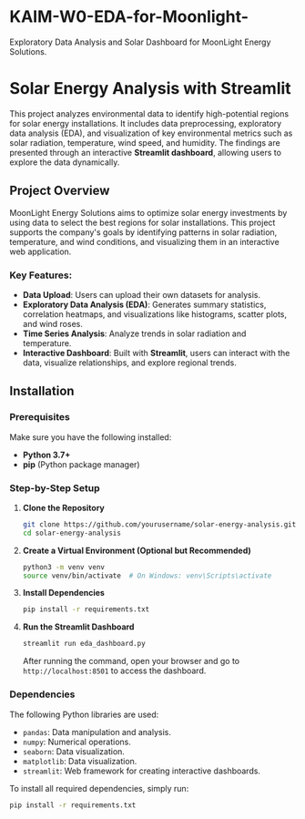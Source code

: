 # KAIM-W0-EDA-for-Moonlight-
Exploratory Data Analysis and Solar Dashboard for MoonLight Energy Solutions.
# Solar Energy Analysis with Streamlit

This project analyzes environmental data to identify high-potential regions for solar energy installations. It includes data preprocessing, exploratory data analysis (EDA), and visualization of key environmental metrics such as solar radiation, temperature, wind speed, and humidity. The findings are presented through an interactive **Streamlit dashboard**, allowing users to explore the data dynamically.

## Project Overview

MoonLight Energy Solutions aims to optimize solar energy investments by using data to select the best regions for solar installations. This project supports the company's goals by identifying patterns in solar radiation, temperature, and wind conditions, and visualizing them in an interactive web application.

### Key Features:
- **Data Upload**: Users can upload their own datasets for analysis.
- **Exploratory Data Analysis (EDA)**: Generates summary statistics, correlation heatmaps, and visualizations like histograms, scatter plots, and wind roses.
- **Time Series Analysis**: Analyze trends in solar radiation and temperature.
- **Interactive Dashboard**: Built with **Streamlit**, users can interact with the data, visualize relationships, and explore regional trends.

## Installation

### Prerequisites

Make sure you have the following installed:
- **Python 3.7+**
- **pip** (Python package manager)

### Step-by-Step Setup

1. **Clone the Repository**
    ```bash
    git clone https://github.com/yourusername/solar-energy-analysis.git
    cd solar-energy-analysis
    ```

2. **Create a Virtual Environment (Optional but Recommended)**
    ```bash
    python3 -m venv venv
    source venv/bin/activate  # On Windows: venv\Scripts\activate
    ```

3. **Install Dependencies**
    ```bash
    pip install -r requirements.txt
    ```

4. **Run the Streamlit Dashboard**
    ```bash
    streamlit run eda_dashboard.py
    ```

    After running the command, open your browser and go to `http://localhost:8501` to access the dashboard.

### **Dependencies**

The following Python libraries are used:
- `pandas`: Data manipulation and analysis.
- `numpy`: Numerical operations.
- `seaborn`: Data visualization.
- `matplotlib`: Data visualization.
- `streamlit`: Web framework for creating interactive dashboards.

To install all required dependencies, simply run:
```bash
pip install -r requirements.txt

